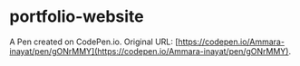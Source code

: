 # portfolio-website

A Pen created on CodePen.io. Original URL: [https://codepen.io/Ammara-inayat/pen/gONrMMY](https://codepen.io/Ammara-inayat/pen/gONrMMY).


